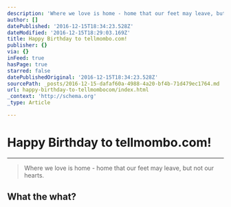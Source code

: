 ```yaml
---
description: 'Where we love is home - home that our feet may leave, but not our hearts. '
author: []
datePublished: '2016-12-15T18:34:23.528Z'
dateModified: '2016-12-15T18:29:03.169Z'
title: Happy Birthday to tellmombo.com!
publisher: {}
via: {}
inFeed: true
hasPage: true
starred: false
datePublishedOriginal: '2016-12-15T18:34:23.528Z'
sourcePath: _posts/2016-12-15-dafaf60a-4988-4a20-bf4b-71d479ec1764.md
url: happy-birthday-to-tellmombocom/index.html
_context: 'http://schema.org'
_type: Article

---
```

# Happy Birthday to tellmombo.com!

---

> Where we love is home - home that our feet may leave, but not our hearts. 

## What the what?